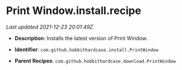 # Print Window.install.recipe

_Last updated 2021-12-23 20:01:49Z_

- **Description**: Installs the latest version of Print Window.

- **Identifier**: `com.github.hobbithardcase.install.PrintWindow`

- **Parent Recipes**: `com.github.hobbithardcase.download.PrintWindow`
